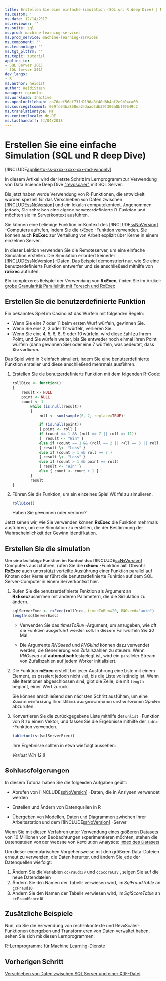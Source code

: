 ```yaml
---
title: Erstellen Sie eine einfache Simulation (SQL und R deep Dive) | Microsoft Docs
ms.custom: ''
ms.date: 12/14/2017
ms.reviewer: ''
ms.suite: sql
ms.prod: machine-learning-services
ms.prod_service: machine-learning-services
ms.component: ''
ms.technology: ''
ms.tgt_pltfrm: ''
ms.topic: tutorial
applies_to:
- SQL Server 2016
- SQL Server 2017
dev_langs:
- R
ms.author: heidist
author: HeidiSteen
manager: cgronlun
ms.workload: Inactive
ms.openlocfilehash: ca76aef56ef731d9190a8f40d8b4af2e9b04ca00
ms.sourcegitcommit: 059fc64ba858ea2adaad2db39f306a8bff9649c2
ms.translationtype: MT
ms.contentlocale: de-DE
ms.lasthandoff: 04/04/2018
---
```

# <a name="create-a-simple-simulation-sql-and-r-deep-dive"></a>Erstellen Sie eine einfache Simulation (SQL und R deep Dive)
[!INCLUDE[appliesto-ss-xxxx-xxxx-xxx-md-winonly](../../includes/appliesto-ss-xxxx-xxxx-xxx-md-winonly.md)]

In diesem Artikel wird der letzte Schritt im Lernprogramm zur Verwendung von Data Science Deep Dive ["revoscaler"](https://docs.microsoft.com/machine-learning-server/r-reference/revoscaler/revoscaler) mit SQL Server.

Bis jetzt haben wurde Verwendung von R-Funktionen, die entwickelt wurden speziell für das Verschieben von Daten zwischen [!INCLUDE[ssNoVersion](../../includes/ssnoversion-md.md)] und ein lokalen computekontext. Angenommen jedoch, Sie schreiben eine eigene benutzerdefinierte R-Funktion und möchten sie im Serverkontext ausführen.

Sie können eine beliebige Funktion im Kontext des [!INCLUDE[ssNoVersion](../../includes/ssnoversion-md.md)] -Computers aufrufen, indem Sie die [rxExec](https://docs.microsoft.com/machine-learning-server/r-reference/revoscaler/rxexec) -Funktion verwenden. Sie können auch **RxExec** zur Verteilung von Arbeit explizit über Kerne in einem einzelnen Server.

In dieser Lektion verwenden Sie die Remoteserver, um eine einfache Simulation erstellen. Die Simulation erfordert keinerlei [!INCLUDE[ssNoVersion](../../includes/ssnoversion-md.md)] -Daten. Das Beispiel demonstriert nur, wie Sie eine benutzerdefinierte Funktion entwerfen und sie anschließend mithilfe von **rxExec** aufrufen.

Ein komplexeres Beispiel der Verwendung von **RxExec**, finden Sie im Artikel: [grobe Granularität Parallelität mit Foreach und RxExec](http://blog.revolutionanalytics.com/2015/04/coarse-grain-parallelism-with-foreach-and-rxexec.html)

## <a name="create-the-custom-function"></a>Erstellen Sie die benutzerdefinierte Funktion

Ein bekanntes Spiel im Casino ist das Würfeln mit folgenden Regeln:

- Wenn Sie eine 7 oder 11 beim ersten Wurf würfeln, gewinnen Sie.
- Wenn Sie eine 2, 3 oder 12 würfeln, verlieren Sie.
- Wenn Sie eine 4, 5, 6, 8, 9 oder 10 würfeln, wird diese Zahl zu Ihrem Point, und Sie würfeln weiter, bis Sie entweder noch einmal Ihren Point würfeln (dann gewinnen Sie) oder eine 7 würfeln, was bedeutet, dass Sie verlieren.

Das Spiel wird in R einfach simuliert, indem Sie eine benutzerdefinierte Funktion erstellen und diese anschließend mehrmals ausführen.

1.  Erstellen Sie die benutzerdefinierte Funktion mit dem folgenden R-Code:
  
    ```R
    rollDice <- function()
    {
        result <- NULL
        point <- NULL
        count <- 1
            while (is.null(result))
            {
                roll <- sum(sample(6, 2, replace=TRUE))
  
                if (is.null(point))
                { point <- roll }
                if (count == 1 && (roll == 7 || roll == 11))
                {  result <- "Win" }
                else if (count == 1 && (roll == 2 || roll == 3 || roll == 12))
                { result \<- "Loss" }
                else if (count > 1 && roll == 7 )
                { result \<- "Loss" }
                else if (count > 1 && point == roll)
                { result <- "Win" }
                else { count <- count + 1 }
            }
            result
    }
    ```
  
2.  Führen Sie die Funktion, um ein einzelnes Spiel Würfel zu simulieren.
  
    ```R
    rollDice()
    ```
  
    Haben Sie gewonnen oder verloren?
  
Jetzt sehen wir, wie Sie verwenden können **RxExec** die Funktion mehrmals ausführen, um eine Simulation zu erstellen, die der Bestimmung der Wahrscheinlichkeit der Gewinn Identifikation.

## <a name="create-the-simulation"></a>Erstellen Sie die simulation

Um eine beliebige Funktion im Kontext des [!INCLUDE[ssNoVersion](../../includes/ssnoversion-md.md)] -Computers auszuführen, rufen Sie die **rxExec** -Funktion auf. Obwohl **RxExec** auch unterstützt verteilte Ausführung einer Funktion parallel auf Knoten oder Kerne er führt die benutzerdefinierte Funktion auf dem SQL Server-Computer in einem Serverkontext hier.

1. Rufen Sie die benutzerdefinierte Funktion als Argument an **RxExec**zusammen mit anderen Parametern, die die Simulation zu ändern.
  
    ```R
    sqlServerExec <- rxExec(rollDice, timesToRun=20, RNGseed="auto")
    length(sqlServerExec)
    ```
  
    - Verwenden Sie das *timesToRun* -Argument, um anzugeben, wie oft die Funktion ausgeführt werden soll.  In diesem Fall würfeln Sie 20 Mal.
  
    - Die Argumente *RNGseed* und *RNGkind* können dazu verwendet werden, die Generierung von Zufallszahlen zu steuern. Wenn *RNGseed* auf **automatisch**festgelegt ist, wird ein paralleler Stream von Zufallszahlen auf jedem Worker initialisiert.
  
2. Die Funktion **rxExec** erstellt bei jeder Ausführung eine Liste mit einem Element, es passiert jedoch nicht viel, bis die Liste vollständig ist. Wenn alle Iterationen abgeschlossen sind, gibt die Zeile, die mit `length` beginnt, einen Wert zurück.
  
    Sie können anschließend den nächsten Schritt ausführen, um eine Zusammenfassung Ihrer Bilanz aus gewonnenen und verlorenen Spielen abzurufen.
  
3. Konvertieren Sie die zurückgegebene Liste mithilfe der `unlist` -Funktion von R zu einem Vektor, und fassen Sie die Ergebnisse mithilfe der `table` -Funktion verwenden.
  
    ```R
    table(unlist(sqlServerExec))
    ```
  
    Ihre Ergebnisse sollten in etwa wie folgt aussehen:
  
     *Verlust Win* *12 8*

## <a name="conclusions"></a>Schlussfolgerungen

In diesem Tutorial haben Sie die folgenden Aufgaben geübt:
  
-   Abrufen von [!INCLUDE[ssNoVersion](../../includes/ssnoversion-md.md)] -Daten, die in Analysen verwendet werden
  
-   Erstellen und Ändern von Datenquellen in R
  
-   Übergeben von Modellen, Daten und Diagrammen zwischen Ihrer Arbeitsstation und dem [!INCLUDE[ssNoVersion](../../includes/ssnoversion-md.md)] -Server
  

Wenn Sie mit diesen Verfahren unter Verwendung eines größeren Datasets von 10 Millionen von Beobachtungen experimentieren möchten, stehen die Datendateien von der Website von Revolution Analytics: [Index des Datasets](http://packages.revolutionanalytics.com/datasets)

Um dieser exemplarischen Vorgehensweise mit den größeren Data-Dateien erneut zu verwenden, die Daten herunter, und ändern Sie jede der Datenquellen wie folgt:

1. Ändern Sie die Variablen `ccFraudCsv` und `ccScoreCsv` , zeigen Sie auf die neue Datendateien
2. Ändern Sie den Namen der Tabelle verwiesen wird, im *SqlFraudTable* an `ccFraud10`
3. Ändern Sie den Namen der Tabelle verwiesen wird, im *SqlScoreTable* an `ccFraudScore10`

## <a name="additional-samples"></a>Zusätzliche Beispiele

Nun, da Sie die Verwendung von rechenkontexte und RevoScaler-Funktionen übergeben und Transformieren von Daten verwaltet haben, sehen Sie sich mit diesen Lernprogrammen:

[R-Lernprogramme für Machine Learning-Dienste](machine-learning-services-tutorials.md)
## <a name="previous-step"></a>Vorherigen Schritt

[Verschieben von Daten zwischen SQL Server und einer XDF-Datei](../../advanced-analytics/tutorials/deepdive-move-data-between-sql-server-and-xdf-file.md)
